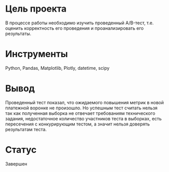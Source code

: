 # Цель проекта
В процессе работы необходимо изучить проведенный A/B-тест, т.е. оценить корректность его проведения и проанализировать его результаты.
# Инструменты
Python, Pandas, Matplotlib, Plotly, datetime, scipy
# Вывод
Проведенный тест показал, что ожидаемого повышения метрик в новой платежной воронке не произошло. Но успешным тест считать нельзя так как полученная выборка не отвечает требованиям технического задания, недостаточное количество участников теста в выборках, есть пересечения с конкурирующим тестом, а значит нельзя доверять результатам теста.
# Статус
Завершен
